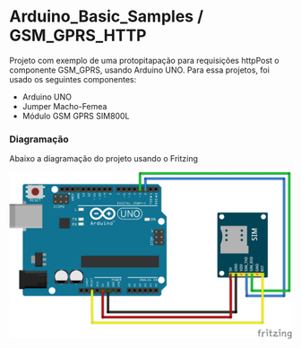 # Arduino_Basic_Samples / GSM_GPRS_HTTP
Projeto com exemplo de uma protopitapação para requisições httpPost o componente GSM_GPRS, usando Arduino UNO. Para essa projetos, foi usado os seguintes componentes:

 - Arduino UNO
 - Jumper Macho-Femea
 - Módulo GSM GPRS SIM800L

 ### Diagramação

Abaixo a diagramação do projeto usando o Fritzing

![](https://github.com/EduAraujoDev/Arduino_Basic_Samples/blob/master/GSM_GPRS_HTTP/GSM_GPRS_HTTP.jpg?raw=true)